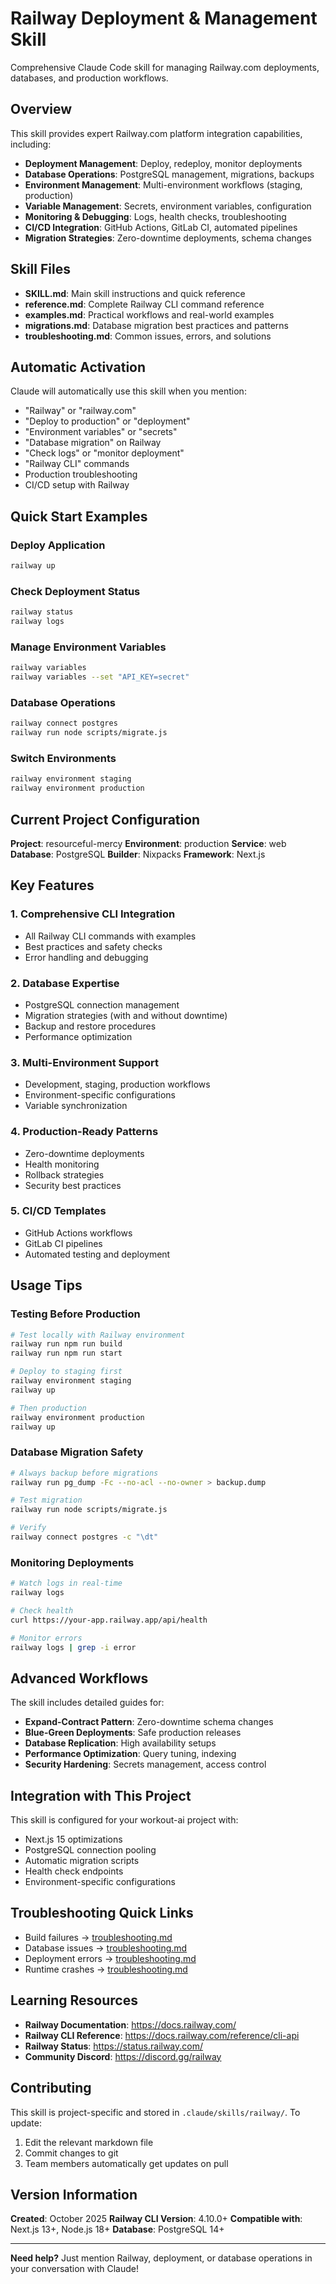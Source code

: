# Railway Deployment & Management Skill

Comprehensive Claude Code skill for managing Railway.com deployments, databases, and production workflows.

## Overview

This skill provides expert Railway.com platform integration capabilities, including:

- **Deployment Management**: Deploy, redeploy, monitor deployments
- **Database Operations**: PostgreSQL management, migrations, backups
- **Environment Management**: Multi-environment workflows (staging, production)
- **Variable Management**: Secrets, environment variables, configuration
- **Monitoring & Debugging**: Logs, health checks, troubleshooting
- **CI/CD Integration**: GitHub Actions, GitLab CI, automated pipelines
- **Migration Strategies**: Zero-downtime deployments, schema changes

## Skill Files

- **SKILL.md**: Main skill instructions and quick reference
- **reference.md**: Complete Railway CLI command reference
- **examples.md**: Practical workflows and real-world examples
- **migrations.md**: Database migration best practices and patterns
- **troubleshooting.md**: Common issues, errors, and solutions

## Automatic Activation

Claude will automatically use this skill when you mention:

- "Railway" or "railway.com"
- "Deploy to production" or "deployment"
- "Environment variables" or "secrets"
- "Database migration" on Railway
- "Check logs" or "monitor deployment"
- "Railway CLI" commands
- Production troubleshooting
- CI/CD setup with Railway

## Quick Start Examples

### Deploy Application
```bash
railway up
```

### Check Deployment Status
```bash
railway status
railway logs
```

### Manage Environment Variables
```bash
railway variables
railway variables --set "API_KEY=secret"
```

### Database Operations
```bash
railway connect postgres
railway run node scripts/migrate.js
```

### Switch Environments
```bash
railway environment staging
railway environment production
```

## Current Project Configuration

**Project**: resourceful-mercy
**Environment**: production
**Service**: web
**Database**: PostgreSQL
**Builder**: Nixpacks
**Framework**: Next.js

## Key Features

### 1. Comprehensive CLI Integration
- All Railway CLI commands with examples
- Best practices and safety checks
- Error handling and debugging

### 2. Database Expertise
- PostgreSQL connection management
- Migration strategies (with and without downtime)
- Backup and restore procedures
- Performance optimization

### 3. Multi-Environment Support
- Development, staging, production workflows
- Environment-specific configurations
- Variable synchronization

### 4. Production-Ready Patterns
- Zero-downtime deployments
- Health monitoring
- Rollback strategies
- Security best practices

### 5. CI/CD Templates
- GitHub Actions workflows
- GitLab CI pipelines
- Automated testing and deployment

## Usage Tips

### Testing Before Production
```bash
# Test locally with Railway environment
railway run npm run build
railway run npm run start

# Deploy to staging first
railway environment staging
railway up

# Then production
railway environment production
railway up
```

### Database Migration Safety
```bash
# Always backup before migrations
railway run pg_dump -Fc --no-acl --no-owner > backup.dump

# Test migration
railway run node scripts/migrate.js

# Verify
railway connect postgres -c "\dt"
```

### Monitoring Deployments
```bash
# Watch logs in real-time
railway logs

# Check health
curl https://your-app.railway.app/api/health

# Monitor errors
railway logs | grep -i error
```

## Advanced Workflows

The skill includes detailed guides for:

- **Expand-Contract Pattern**: Zero-downtime schema changes
- **Blue-Green Deployments**: Safe production releases
- **Database Replication**: High availability setups
- **Performance Optimization**: Query tuning, indexing
- **Security Hardening**: Secrets management, access control

## Integration with This Project

This skill is configured for your workout-ai project with:

- Next.js 15 optimizations
- PostgreSQL connection pooling
- Automatic migration scripts
- Health check endpoints
- Environment-specific configurations

## Troubleshooting Quick Links

- Build failures → [troubleshooting.md](troubleshooting.md#build-failures)
- Database issues → [troubleshooting.md](troubleshooting.md#database-issues)
- Deployment errors → [troubleshooting.md](troubleshooting.md#deployment-issues)
- Runtime crashes → [troubleshooting.md](troubleshooting.md#runtime-errors)

## Learning Resources

- **Railway Documentation**: https://docs.railway.com/
- **Railway CLI Reference**: https://docs.railway.com/reference/cli-api
- **Railway Status**: https://status.railway.com/
- **Community Discord**: https://discord.gg/railway

## Contributing

This skill is project-specific and stored in `.claude/skills/railway/`. To update:

1. Edit the relevant markdown file
2. Commit changes to git
3. Team members automatically get updates on pull

## Version Information

**Created**: October 2025
**Railway CLI Version**: 4.10.0+
**Compatible with**: Next.js 13+, Node.js 18+
**Database**: PostgreSQL 14+

---

**Need help?** Just mention Railway, deployment, or database operations in your conversation with Claude!
